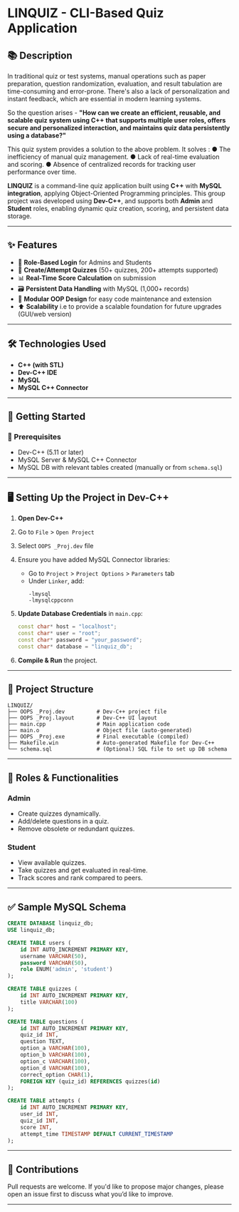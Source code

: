 
# LINQUIZ - CLI-Based Quiz Application

## 📚 Description

In traditional quiz or test systems, manual operations such as paper preparation, question randomization, evaluation, and result tabulation are 
time-consuming and error-prone. There's also a lack of personalization and instant feedback, which are essential in modern learning systems.

So the question arises - **"How can we create an efficient, reusable, and scalable quiz system using C++ that supports multiple user roles, 
offers secure and personalized interaction, and maintains quiz data persistently using a database?"** 

This quiz system provides a solution to the above problem. It solves :
● The inefficiency of manual quiz management.
● Lack of real-time evaluation and scoring. 
● Absence of centralized records for tracking user performance over time.

**LINQUIZ** is a command-line quiz application built using **C++** with **MySQL integration**, applying Object-Oriented Programming principles. 
This group project was developed using **Dev-C++**, and supports both **Admin** and **Student** roles, enabling dynamic quiz creation, scoring, and persistent data storage.

---

## ✨ Features

- 🔐 **Role-Based Login** for Admins and Students  
- 🧠 **Create/Attempt Quizzes** (50+ quizzes, 200+ attempts supported)  
- 📊 **Real-Time Score Calculation** on submission  
- 🗃️ **Persistent Data Handling** with MySQL (1,000+ records)  
- 🔁 **Modular OOP Design** for easy code maintenance and extension
- ⬆️ **Scalability** i.e to provide a scalable foundation for future upgrades (GUI/web version)

---

## 🛠️ Technologies Used

- **C++ (with STL)**  
- **Dev-C++ IDE**  
- **MySQL**  
- **MySQL C++ Connector**  

---

## 🚀 Getting Started

### 📌 Prerequisites

- Dev-C++ (5.11 or later)  
- MySQL Server & MySQL C++ Connector  
- MySQL DB with relevant tables created (manually or from `schema.sql`)  

---

## 🖥️ Setting Up the Project in Dev-C++

1. **Open Dev-C++**  
2. Go to `File` > `Open Project`  
3. Select `OOPS _Proj.dev` file  
4. Ensure you have added MySQL Connector libraries:  
   - Go to `Project` > `Project Options` > `Parameters` tab  
   - Under `Linker`, add:
     ```
     -lmysql
     -lmysqlcppconn
     ```

5. **Update Database Credentials** in `main.cpp`:
   ```cpp
   const char* host = "localhost";
   const char* user = "root";
   const char* password = "your_password";
   const char* database = "linquiz_db";
   ```

6. **Compile & Run** the project.  

---

## 📁 Project Structure

```
LINQUIZ/
├── OOPS _Proj.dev          # Dev-C++ project file  
├── OOPS _Proj.layout       # Dev-C++ UI layout  
├── main.cpp                # Main application code  
├── main.o                  # Object file (auto-generated)  
├── OOPS _Proj.exe          # Final executable (compiled)  
├── Makefile.win            # Auto-generated Makefile for Dev-C++  
└── schema.sql              # (Optional) SQL file to set up DB schema  
```

---

## 👤 Roles & Functionalities

### Admin
- Create quizzes dynamically.  
- Add/delete questions in a quiz.  
- Remove obsolete or redundant quizzes.  

### Student
- View available quizzes.  
- Take quizzes and get evaluated in real-time.  
- Track scores and rank compared to peers.  

---

## ✅ Sample MySQL Schema

```sql
CREATE DATABASE linquiz_db;
USE linquiz_db;

CREATE TABLE users (
    id INT AUTO_INCREMENT PRIMARY KEY,
    username VARCHAR(50),
    password VARCHAR(50),
    role ENUM('admin', 'student')
);

CREATE TABLE quizzes (
    id INT AUTO_INCREMENT PRIMARY KEY,
    title VARCHAR(100)
);

CREATE TABLE questions (
    id INT AUTO_INCREMENT PRIMARY KEY,
    quiz_id INT,
    question TEXT,
    option_a VARCHAR(100),
    option_b VARCHAR(100),
    option_c VARCHAR(100),
    option_d VARCHAR(100),
    correct_option CHAR(1),
    FOREIGN KEY (quiz_id) REFERENCES quizzes(id)
);

CREATE TABLE attempts (
    id INT AUTO_INCREMENT PRIMARY KEY,
    user_id INT,
    quiz_id INT,
    score INT,
    attempt_time TIMESTAMP DEFAULT CURRENT_TIMESTAMP
);
```

---

## 🙌 Contributions

Pull requests are welcome. If you'd like to propose major changes, please open an issue first to discuss what you’d like to improve.

---

